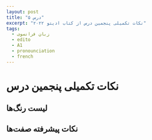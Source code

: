```yaml
---
layout: post
title: "درس ۵"
excerpt: "نکات تکمیلی پنجمین درس از کتاب ادیتو ۲۰۲۲"
tags: 
  - زبان فرانسوی
  - edito
  - A1
  - pronounciation
  - french
---
```


# نکات تکمیلی پنجمین درس 

## لیست رنگ‌ها



## نکات پیشرفته صفت‌ها